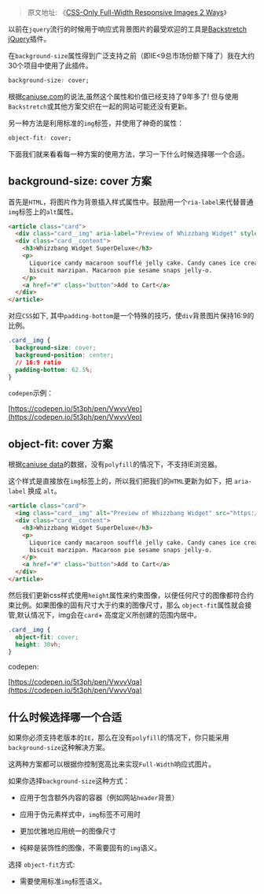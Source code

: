 > 原文地址: 《[CSS-Only Full-Width Responsive Images 2 Ways](https://moderncss.dev/css-only-full-width-responsive-images-2-ways/)》

以前在`jquery`流行的时候用于响应式背景图片的最受欢迎的工具是[Backstretch jQuery](https://www.jquery-backstretch.com/)插件。

在`background-size`属性得到广泛支持之前（即IE<9总市场份额下降了）我在大约30个项目中使用了此插件。

``` css
background-size: cover;
```

根据[caniuse.com](https://caniuse.com/#feat=mdn-css_properties_background-size_contain_and_cover)的说法,虽然这个属性和价值已经支持了9年多了! 但与使用`Backstretch`或其他方案交织在一起的网站可能还没有更新。

另一种方法是利用标准的`img`标签，并使用了神奇的属性：

```css
object-fit: cover;
```

下面我们就来看看每一种方案的使用方法，学习一下什么时候选择哪一个合适。

## background-size: cover 方案

[//]:<> (A decade of my background was creating highly customized WordPress themes and plugins for enterprise websites. So using the example of templated cards, here's how you might set up using the background-size: cover solution.)

首先是`HTML`，将图片作为背景插入样式属性中。鼓励用一个`ria-label`来代替普通`img`标签上的`alt`属性。

```html
<article class="card">
  <div class="card__img" aria-label="Preview of Whizzbang Widget" style="background-image: url(https://placeimg.com/320/240/tech)"></div>
  <div class="card__content">
    <h3>Whizzbang Widget SuperDeluxe</h3>
    <p>
      Liquorice candy macaroon soufflé jelly cake. Candy canes ice cream
      biscuit marzipan. Macaroon pie sesame snaps jelly-o.
    </p>
    <a href="#" class="button">Add to Cart</a>
  </div>
</article>
```

对应`CSS`如下, 其中`padding-bottom`是一个特殊的技巧，使`div`背景图片保持16:9的比例。

```css
.card__img {
  background-size: cover;
  background-position: center;
  // 16:9 ratio
  padding-bottom: 62.5%;
}
```

`codepen`示例：

[https://codepen.io/5t3ph/pen/VwvvVeo](https://codepen.io/5t3ph/pen/VwvvVeo)

## object-fit: cover 方案

根据[caniuse data](https://caniuse.com/#search=object-fit)的数据，没有`polyfill`的情况下，不支持IE浏览器。

这个样式是直接放在`img`标签上的，所以我们把我们的`HTML`更新为如下，把 `aria-label` 换成 `alt`。

```html
<article class="card">
  <img class="card__img" alt="Preview of Whizzbang Widget" src="https://placeimg.com/320/240/tech"/>
  <div class="card__content">
    <h3>Whizzbang Widget SuperDeluxe</h3>
    <p>
      Liquorice candy macaroon soufflé jelly cake. Candy canes ice cream
      biscuit marzipan. Macaroon pie sesame snaps jelly-o.
    </p>
    <a href="#" class="button">Add to Cart</a>
  </div>
</article>
```
然后我们更新css样式使用`height`属性来约束图像，以便任何尺寸的图像都符合约束比例。如果图像的固有尺寸大于约束的图像尺寸，那么 `object-fit`属性就会接管,默认情况下，img会在`card`+ 高度定义所创建的范围内居中。

```css
.card__img {
  object-fit: cover;
  height: 30vh;
}
```

codepen:

[https://codepen.io/5t3ph/pen/VwvvVqa](https://codepen.io/5t3ph/pen/VwvvVqa)

## 什么时候选择哪一个合适

如果你必须支持老版本的`IE`，那么在没有`polyfill`的情况下，你只能采用`background-size`这种解决方案。

这两种方案都可以根据你控制宽高比来实现`Full-Width`响应式图片。

如果你选择`background-size`这种方式：

- 应用于包含额外内容的容器（例如网站`header`背景）

- 应用于伪元素样式中，`img`标签不可用时

- 更加优雅地应用统一的图像尺寸

- 纯粹是装饰性的图像，不需要固有的`img`语义。

选择 `object-fit`方式:

- 需要使用标准`img`标签语义。
